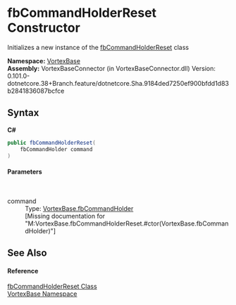 # fbCommandHolderReset Constructor 
 

Initializes a new instance of the <a href="T_VortexBase_fbCommandHolderReset.md">fbCommandHolderReset</a> class

**Namespace:**&nbsp;<a href="N_VortexBase.md">VortexBase</a><br />**Assembly:**&nbsp;VortexBaseConnector (in VortexBaseConnector.dll) Version: 0.101.0-dotnetcore.38+Branch.feature/dotnetcore.Sha.9184ded7250ef900bfdd1d83b2841836087bcfce

## Syntax

**C#**<br />
``` C#
public fbCommandHolderReset(
	fbCommandHolder command
)
```


#### Parameters
&nbsp;<dl><dt>command</dt><dd>Type: <a href="T_VortexBase_fbCommandHolder.md">VortexBase.fbCommandHolder</a><br />\[Missing <param name="command"/> documentation for "M:VortexBase.fbCommandHolderReset.#ctor(VortexBase.fbCommandHolder)"\]</dd></dl>

## See Also


#### Reference
<a href="T_VortexBase_fbCommandHolderReset.md">fbCommandHolderReset Class</a><br /><a href="N_VortexBase.md">VortexBase Namespace</a><br />